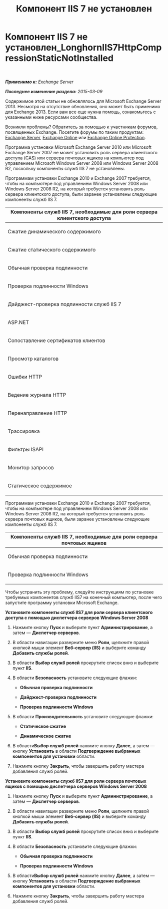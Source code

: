 ﻿---
title: 'Компонент IIS 7 не установлен'
TOCTitle: Компонент IIS 7 не установлен_LonghornIIS7HttpCompressionStaticNotInstalled
ms:assetid: d909e329-2436-43f9-af75-a5ee14e67ebf
ms:mtpsurl: https://technet.microsoft.com/ru-ru/library/ms.exch.setupreadiness.longhorniis7httpcompressiondynamicnotinstalled(v=EXCHG.150)
ms:contentKeyID: 50489171
ms.date: 04/30/2018
mtps_version: v=EXCHG.150
ms.translationtype: HT
---

# Компонент IIS 7 не установлен\_LonghornIIS7HttpCompressionStaticNotInstalled

 

_**Применимо к:** Exchange Server_

_**Последнее изменение раздела:** 2015-03-09_

Содержимое этой статьи не обновлялось для Microsoft Exchange Server 2013. Несмотря на отсутствие обновления, оно может быть применимо для Exchange 2013. Если вам все еще нужна помощь, ознакомьтесь с указанными ниже ресурсами сообщества.

Возникли проблемы? Обратитесь за помощью к участникам форумов, посвященных Exchange. Посетите форумы по таким продуктам: [Exchange Server](https://go.microsoft.com/fwlink/p/?linkid=60612), [Exchange Online](https://go.microsoft.com/fwlink/p/?linkid=267542) или [Exchange Online Protection](https://go.microsoft.com/fwlink/p/?linkid=285351).

Программа установки Microsoft Exchange Server 2010 или Microsoft Exchange Server 2007 не может установить роль сервера клиентского доступа (CAS) или сервера почтовых ящиков на компьютер под управлением Microsoft Windows Server 2008 или Windows Server 2008 R2, поскольку компоненты служб IIS 7 не установлены.

Программам установки Exchange 2010 и Exchange 2007 требуется, чтобы на компьютере под управлением Windows Server 2008 или Windows Server 2008 R2, на который требуется установить роль сервера клиентского доступа, были заранее установлены следующие компоненты служб IIS 7.


<table>
<colgroup>
<col style="width: 100%" />
</colgroup>
<thead>
<tr class="header">
<th><strong>Компоненты служб IIS 7, необходимые для роли сервера клиентского доступа</strong></th>
</tr>
</thead>
<tbody>
<tr class="odd">
<td><p>Сжатие динамического содержимого</p></td>
</tr>
<tr class="even">
<td><p>Сжатие статического содержимого</p></td>
</tr>
<tr class="odd">
<td><p>Обычная проверка подлинности</p></td>
</tr>
<tr class="even">
<td><p>Проверка подлинности Windows</p></td>
</tr>
<tr class="odd">
<td><p>Дайджест-проверка подлинности служб IIS 7</p></td>
</tr>
<tr class="even">
<td><p>ASP.NET</p></td>
</tr>
<tr class="odd">
<td><p>Сопоставление сертификатов клиентов</p></td>
</tr>
<tr class="even">
<td><p>Просмотр каталогов</p></td>
</tr>
<tr class="odd">
<td><p>Ошибки HTTP</p></td>
</tr>
<tr class="even">
<td><p>Ведение журнала HTTP</p></td>
</tr>
<tr class="odd">
<td><p>Перенаправление HTTP</p></td>
</tr>
<tr class="even">
<td><p>Трассировка</p></td>
</tr>
<tr class="odd">
<td><p>Фильтры ISAPI</p></td>
</tr>
<tr class="even">
<td><p>Монитор запросов</p></td>
</tr>
<tr class="odd">
<td><p>Статическое содержимое</p></td>
</tr>
</tbody>
</table>


Программам установки Exchange 2010 и Exchange 2007 требуется, чтобы на компьютере под управлением Windows Server 2008 или Windows Server 2008 R2, на который требуется установить роль сервера почтовых ящиков, были заранее установлены следующие компоненты служб IIS 7.


<table>
<colgroup>
<col style="width: 100%" />
</colgroup>
<thead>
<tr class="header">
<th><strong>Компоненты служб IIS 7, необходимые для роли сервера почтовых ящиков</strong></th>
</tr>
</thead>
<tbody>
<tr class="odd">
<td><p>Обычная проверка подлинности</p></td>
</tr>
<tr class="even">
<td><p>Проверка подлинности Windows</p></td>
</tr>
</tbody>
</table>


Чтобы устранить эту проблему, следуйте инструкциям по установке требуемых компонентов служб IIS7 на конечный компьютер, после чего запустите программу установки Microsoft Exchange.

**Установите компоненты служб IIS7 для роли сервера клиентского доступа с помощью диспетчера серверов Windows Server 2008**

1.  Нажмите кнопку **Пуск** и выберите пункт **Администрирование**, а затем — **Диспетчер серверов**.

2.  В области навигации разверните меню **Роли**, щелкните правой кнопкой мыши элемент **Веб-сервер (IIS)** и выберите команду **Добавить службы ролей**.

3.  В области **Выбор служб ролей** прокрутите список вниз и выберите пункт **IIS**.

4.  В области **Безопасность** установите следующие флажки:
    
      - **Обычная проверка подлинности**
    
      - **Дайджест-проверка подлинности**
    
      - **Проверка подлинности Windows**

5.  В области **Производительность** установите следующие флажки:
    
      - **Статическое сжатие**
    
      - **Динамическое сжатие**

6.  В области**Выбор служб ролей** нажмите кнопку **Далее**, а затем — кнопку **Установить** в области **Подтверждение выбранных компонентов для установки** области.

7.  Нажмите кнопку **Закрыть**, чтобы завершить работу мастера добавления служб ролей.

**Установите компоненты служб IIS7 для роли сервера почтовых ящиков с помощью диспетчера серверов Windows Server 2008**

1.  Нажмите кнопку **Пуск** и выберите пункт **Администрирование**, а затем — **Диспетчер серверов**.

2.  В области навигации разверните меню **Роли**, щелкните правой кнопкой мыши элемент **Веб-сервер (IIS)** и выберите команду **Добавить службы ролей**.

3.  В области **Выбор служб ролей** прокрутите список вниз и выберите пункт **IIS**.

4.  В области **Безопасность** установите следующие флажки:
    
      - **Обычная проверка подлинности**
    
      - **Проверка подлинности Windows**

5.  В области**Выбор служб ролей** нажмите кнопку **Далее**, а затем — кнопку **Установить** в области **Подтверждение выбранных компонентов для установки** области.

6.  Нажмите кнопку **Закрыть**, чтобы завершить работу мастера добавления служб ролей.

